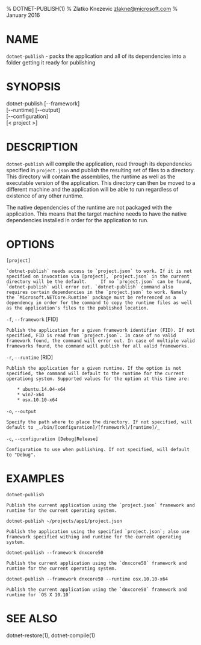 % DOTNET-PUBLISH(1)
% Zlatko Knezevic zlakne@microsoft.com
% January 2016

# NAME

`dotnet-publish` - packs the application and all of its dependencies into a folder getting it ready for publishing

# SYNOPSIS

dotnet-publish [--framework]  
    [--runtime] [--output]  
    [--configuration]  
    [< project >]  

# DESCRIPTION

`dotnet-publish` will compile the application, read through its dependencies specified in `project.json` and publish the resulting set of files to a directory. 
This directory will contain the assemblies, the runtime as well as the executable version of the application. This directory can then be moved to a different machine and the application will be able to run regardless of existence of any other runtime. 

The native dependencies of the runtime are not packaged with the application. This means that the target machine needs to have the native dependencies installed in order for the application to run.  

# OPTIONS

`[project]` 
    
    `dotnet-publish` needs access to `project.json` to work. If it is not specified on invocation via [project], `project.json` in the current directory will be the default.     If no `project.json` can be found, `dotnet-publish` will error out. `dotnet-publish` command also requires certain dependencies in the `project.json` to work. Namely the `Microsoft.NETCore.Runtime` package must be referenced as a dependency in order for the command to copy the runtime files as well as the application's files to the published location.  

`-f`, `--framework` [FID]

    Publish the application for a given framework identifier (FID). If not specified, FID is read from `project.json`. In case of no valid framework found, the command will error out. In case of multiple valid frameworks found, the command will publish for all valid frameworks. 


`-r`, `--runtime` [RID]

    Publish the application for a given runtime. If the option is not specified, the command will default to the runtime for the current operationg system. Supported values for the option at this time are:

        * ubuntu.14.04-x64
        * win7-x64
        * osx.10.10-x64

`-o`, `--output`

    Specify the path where to place the directory. If not specified, will default to _./bin/[configuration]/[framework]/[runtime]/_

`-c`, `--configuration [Debug|Release]`

    Configuration to use when publishing. If not specified, will default to "Debug".

# EXAMPLES

`dotnet-publish`

    Publish the current application using the `project.json` framework and runtime for the current operating system. 

`dotnet-publish ~/projects/app1/project.json`
    
    Publish the application using the specified `project.json`; also use framework specified withing and runtime for the current operating system. 
	
`dotnet-publish --framework dnxcore50`
    
    Publish the current application using the `dnxcore50` framework and runtime for the current operating system. 
	
`dotnet-publish --framework dnxcore50 --runtime osx.10.10-x64`
    
    Publish the current application using the `dnxcore50` framework and runtime for `OS X 10.10`

# SEE ALSO

dotnet-restore(1), dotnet-compile(1)
